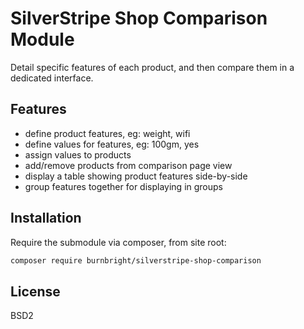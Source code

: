 # SilverStripe Shop Comparison Module

Detail specific features of each product, and then compare them in a dedicated interface.

## Features

 * define product features, eg: weight, wifi
 * define values for features, eg: 100gm, yes
 * assign values to products
 * add/remove products from comparison page view
 * display a table showing product features side-by-side
 * group features together for displaying in groups

## Installation

Require the submodule via composer, from site root:

```sh
composer require burnbright/silverstripe-shop-comparison

```

## License

BSD2